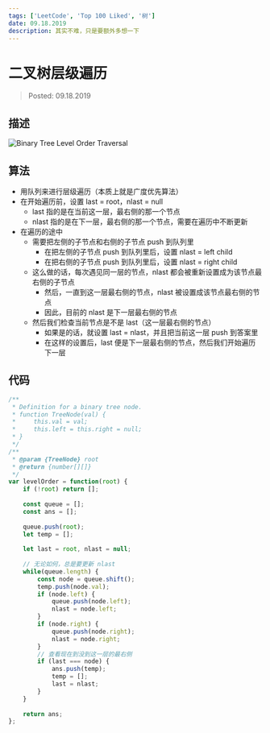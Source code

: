 ```yaml
---
tags: ['LeetCode', 'Top 100 Liked', '树']
date: 09.18.2019
description: 其实不难，只是要额外多想一下
---
```


# 二叉树层级遍历

> Posted: 09.18.2019

<Tag />

## 描述

![Binary Tree Level Order Traversal](/bstLevel.png)

## 算法

- 用队列来进行层级遍历（本质上就是广度优先算法）
- 在开始遍历前，设置 last = root，nlast = null
  - last 指的是在当前这一层，最右侧的那一个节点
  - nlast 指的是在下一层，最右侧的那一个节点，需要在遍历中不断更新
- 在遍历的途中
  - 需要把左侧的子节点和右侧的子节点 push 到队列里
    - 在把左侧的子节点 push 到队列里后，设置 nlast = left child
    - 在把右侧的子节点 push 到队列里后，设置 nlast = right child
  - 这么做的话，每次遇见同一层的节点，nlast 都会被重新设置成为该节点最右侧的子节点
    - 然后，一直到这一层最右侧的节点，nlast 被设置成该节点最右侧的节点
    - 因此，目前的 nlast 是下一层最右侧的节点
  - 然后我们检查当前节点是不是 last（这一层最右侧的节点）
    - 如果是的话，就设置 last = nlast，并且把当前这一层 push 到答案里
    - 在这样的设置后，last 便是下一层最右侧的节点，然后我们开始遍历下一层

## 代码

```javascript
/**
 * Definition for a binary tree node.
 * function TreeNode(val) {
 *     this.val = val;
 *     this.left = this.right = null;
 * }
 */
/**
 * @param {TreeNode} root
 * @return {number[][]}
 */
var levelOrder = function(root) {
    if (!root) return [];
    
    const queue = [];
    const ans = [];
    
    queue.push(root);
    let temp = [];
    
    let last = root, nlast = null;
    
    // 无论如何，总是要更新 nlast 
    while(queue.length) {
        const node = queue.shift();
        temp.push(node.val);
        if (node.left) {
            queue.push(node.left);
            nlast = node.left;
        }
        if (node.right) {
            queue.push(node.right);
            nlast = node.right;
        }
        // 查看现在到没到这一层的最右侧
        if (last === node) {
            ans.push(temp);
            temp = [];
            last = nlast;
        }
    }
    
    return ans;
};
```

<Disqus />